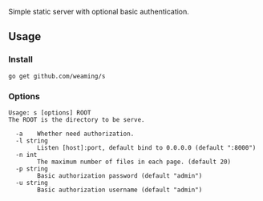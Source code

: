 Simple static server with optional basic authentication.

## Usage

### Install

    go get github.com/weaming/s
    
### Options

    Usage: s [options] ROOT
    The ROOT is the directory to be serve.

      -a	Whether need authorization.
      -l string
            Listen [host]:port, default bind to 0.0.0.0 (default ":8000")
      -n int
            The maximum number of files in each page. (default 20)
      -p string
            Basic authorization password (default "admin")
      -u string
            Basic authorization username (default "admin")

